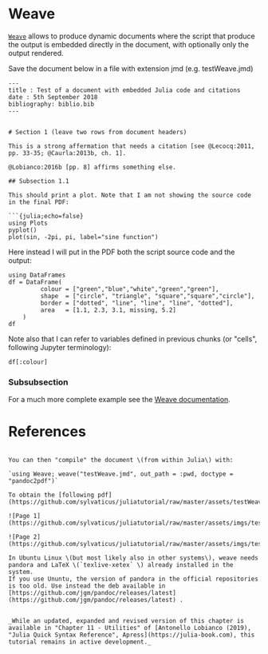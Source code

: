 # Weave

[`Weave`](https://github.com/mpastell/weave.jl) allows to produce dynamic documents where the script that produce the output is embedded directly in the document, with optionally only the output rendered.

Save the document below in a file with extension jmd \(e.g. testWeave.jmd\)

```text
---
title : Test of a document with embedded Julia code and citations
date : 5th September 2018
bibliography: biblio.bib
---
​

# Section 1 (leave two rows from document headers)
​
This is a strong affermation that needs a citation [see @Lecocq:2011, pp. 33-35; @Caurla:2013b, ch. 1].
​
@Lobianco:2016b [pp. 8] affirms something else.

## Subsection 1.1
​
This should print a plot. Note that I am not showing the source code in the final PDF:

```{julia;echo=false}
using Plots
pyplot()
plot(sin, -2pi, pi, label="sine function")
```
Here instead I will put in the PDF both the script source code and the output:

```{julia;}
using DataFrames
df = DataFrame(
         colour = ["green","blue","white","green","green"],
         shape  = ["circle", "triangle", "square","square","circle"],
         border = ["dotted", "line", "line", "line", "dotted"],
         area   = [1.1, 2.3, 3.1, missing, 5.2]
    )
df
```

Note also that I can refer to variables defined in previous chunks (or "cells", following Jupyter terminology):

```{julia;}
df[:colour]
```

### Subsubsection

For a much more complete example see the [Weave documentation](http://weavejl.mpastell.com/stable/).

# References
```

You can then "compile" the document \(from within Julia\) with:

`using Weave; weave("testWeave.jmd", out_path = :pwd, doctype = "pandoc2pdf")`

To obtain the [following pdf](https://github.com/sylvaticus/juliatutorial/raw/master/assets/testWeave.pdf):

![Page 1](https://github.com/sylvaticus/juliatutorial/raw/master/assets/imgs/testWave_p1.png)

![Page 2](https://github.com/sylvaticus/juliatutorial/raw/master/assets/imgs/testWave_p2.png)

In Ubuntu Linux \(but most likely also in other systems\), weave needs pandora and LaTeX \(`texlive-xetex` \) already installed in the system.  
If you use Ununtu, the version of pandora in the official repositories is too old. Use instead the deb available in [https://github.com/jgm/pandoc/releases/latest](https://github.com/jgm/pandoc/releases/latest) .


_While an updated, expanded and revised version of this chapter is available in "Chapter 11 - Utilities" of [Antonello Lobianco (2019), "Julia Quick Syntax Reference", Apress](https://julia-book.com), this tutorial remains in active development._
